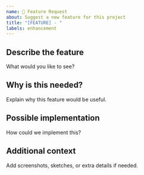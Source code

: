 ```yaml
---
name: 🚀 Feature Request
about: Suggest a new feature for this project
title: "[FEATURE] - "
labels: enhancement
---
```


## Describe the feature
What would you like to see?

## Why is this needed?
Explain why this feature would be useful.

## Possible implementation
How could we implement this?

## Additional context
Add screenshots, sketches, or extra details if needed.
